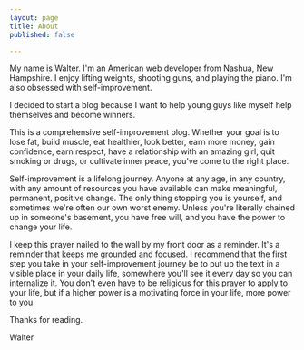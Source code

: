 ```yaml
---
layout: page
title: About
published: false

---
```

My name is Walter. I'm an American web developer from Nashua, New Hampshire. I enjoy lifting weights, shooting guns, and playing the piano. I'm also obsessed with self-improvement.

I decided to start a blog because I want to help young guys like myself help themselves and become winners.

This is a comprehensive self-improvement blog. Whether your goal is to lose fat, build muscle, eat healthier, look better, earn more money, gain confidence, earn respect, have a relationship with an amazing girl, quit smoking or drugs, or cultivate inner peace, you've come to the right place.

Self-improvement is a lifelong journey. Anyone at any age, in any country, with any amount of resources you have available can make meaningful, permanent, positive change. The only thing stopping you is yourself, and sometimes we're often our own worst enemy. Unless you're literally chained up in someone's basement, you have free will, and you have the power to change your life.

I keep this prayer nailed to the wall by my front door as a reminder. It's a reminder that keeps me grounded and focused. I recommend that the first step you take in your self-improvement journey be to put up the text in a visible place in your daily life, somewhere you'll see it every day so you can internalize it. You don't even have to be religious for this prayer to apply to your life, but if a higher power is a motivating force in your life, more power to you.

Thanks for reading.

Walter